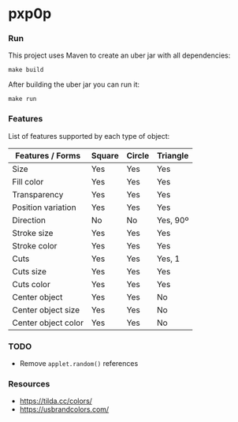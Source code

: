 # pxp0p

### Run

This project uses Maven to create an uber jar with all dependencies:
```
make build
```

After building the uber jar you can run it:
```
make run
```

### Features

List of features supported by each type of object:

| Features / Forms    | Square | Circle | Triangle |
|---------------------|--------|--------|----------| 
| Size                | Yes    | Yes    | Yes      |
| Fill color          | Yes    | Yes    | Yes      |
| Transparency        | Yes    | Yes    | Yes      |
| Position variation  | Yes    | Yes    | Yes      |
| Direction           | No     | No     | Yes, 90º |
| Stroke size         | Yes    | Yes    | Yes      |
| Stroke color        | Yes    | Yes    | Yes      |
| Cuts                | Yes    | Yes    | Yes, 1   |
| Cuts size           | Yes    | Yes    | Yes      |
| Cuts color          | Yes    | Yes    | Yes      |
| Center object       | Yes    | Yes    | No       |
| Center object size  | Yes    | Yes    | No       |
| Center object color | Yes    | Yes    | No       |


### TODO
- Remove `applet.random()` references

### Resources

* https://tilda.cc/colors/
* https://usbrandcolors.com/